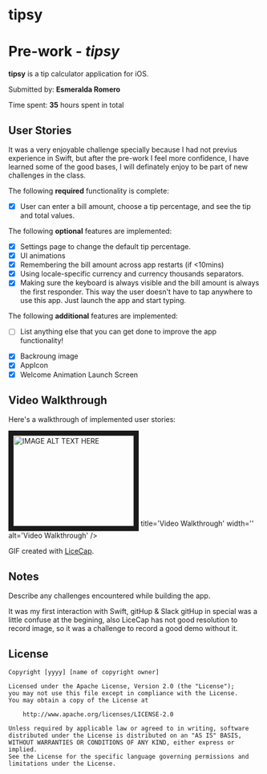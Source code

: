 # tipsy
# Pre-work - *tipsy*

**tipsy** is a tip calculator application for iOS.

Submitted by: **Esmeralda Romero**

Time spent: **35** hours spent in total

## User Stories
It was a very enjoyable challenge specially because I had not previus experience in Swift,
but after the pre-work I feel more confidence, I have learned some of the good bases, 
I will definately enjoy to be part of new challenges in the class.






The following **required** functionality is complete:
* [x] User can enter a bill amount, choose a tip percentage, and see the tip and total values.

The following **optional** features are implemented:
* [x] Settings page to change the default tip percentage.
* [x] UI animations
* [x] Remembering the bill amount across app restarts (if <10mins)
* [x] Using locale-specific currency and currency thousands separators.
* [x] Making sure the keyboard is always visible and the bill amount is always the first responder. This way the user doesn't have to tap anywhere to use this app. Just launch the app and start typing.

The following **additional** features are implemented:

- [ ] List anything else that you can get done to improve the app functionality!
* [x] Backroung image
* [x] AppIcon
* [x] Welcome Animation Launch Screen

## Video Walkthrough 

Here's a walkthrough of implemented user stories:

<a href="http://www.youtube.com/watch?feature=player_embedded&v=https://youtu.be/wf--CBzIES0
" target="_blank"><img src="http://img.youtube.com/vi/YOUTUBE_https://youtu.be/wf--CBzIES0" 
alt="IMAGE ALT TEXT HERE" width="240" height="180" border="10" /></a> title='Video Walkthrough' width='' alt='Video Walkthrough' />

GIF created with [LiceCap](https://youtu.be/wf--CBzIES0/).

## Notes

Describe any challenges encountered while building the app.

It was my first interaction with Swift, gitHup & Slack
gitHup in special was a little confuse at the begining, 
also LiceCap has not good resolution to record image, so it was a
challenge to record a good demo without it.




## License

    Copyright [yyyy] [name of copyright owner]

    Licensed under the Apache License, Version 2.0 (the "License");
    you may not use this file except in compliance with the License.
    You may obtain a copy of the License at

        http://www.apache.org/licenses/LICENSE-2.0

    Unless required by applicable law or agreed to in writing, software
    distributed under the License is distributed on an "AS IS" BASIS,
    WITHOUT WARRANTIES OR CONDITIONS OF ANY KIND, either express or implied.
    See the License for the specific language governing permissions and
    limitations under the License.
